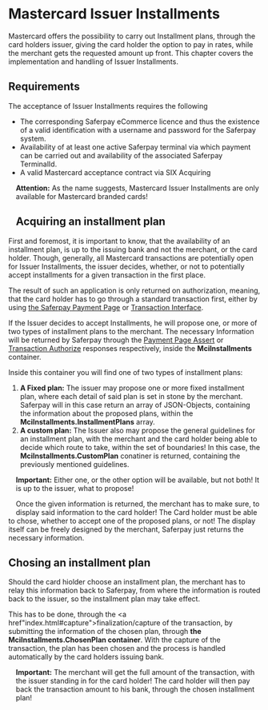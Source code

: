 # Mastercard Issuer Installments

Mastercard offers the possibility to carry out Installment plans, through the card holders issuer, giving the card holder the option to pay in rates, while the merchant gets the requested amount up front.
This chapter covers the implementation and handling of Issuer Installments.

## <a name="mcii-requirement"></a> Requirements

The acceptance of Issuer Installments requires the following

* The corresponding Saferpay eCommerce licence and thus the existence of a valid identification with a username and password for the Saferpay system.
* Availability of at least one active Saferpay terminal via which payment can be carried out and availability of the associated Saferpay TerminalId.
* A valid Mastercard acceptance contract via SIX Acquiring


<div class="warning">
  <span class="glyphicon glyphicon-exclamation-sign" style="color: rgb(240, 169, 43);font-size: 55px;height: 75px;float: left;margin-right: 15px;margin-top: 0px;"></span>
  <p><strong>Attention:</strong> As the name suggests, Mastercard Issuer Installments are only available for Mastercard branded cards!</p>
</div>

## <a name="mcii-acqplan"></a> Acquiring an installment plan

First and foremost, it is important to know, that the availability of an installment plan, is up to the issuing bank and not the merchant, or the card holder.
Though, generally, all Mastercard transactions are potentially open for Issuer Installments, the issuer decides, whether, or not to potentially accept installments for a given transaction in the first place.

The result of such an application is only returned on authorization, meaning, that the card holder has to go through a standard transaction first, either by using <a href="Integration_PP.html">the Saferpay Payment Page</a> or <a href="Integration_trx.html">Transaction Interface</a>.

If the Issuer decides to accept Installments, he will propose one, or more of two types of installment plans to the merchant. The necessary Information will be returned by Saferpay through the <a href="https://saferpay.github.io/jsonapi/#Payment_v1_PaymentPage_Assert">Payment Page Assert</a> or <a href="https://saferpay.github.io/jsonapi/#Payment_v1_Transaction_Authorize">Transaction Authorize</a> responses respectively, inside the <strong>MciInstallments</strong> container.

Inside this container you will find one of two types of installment plans:

1. <strong>A Fixed plan:</strong> The issuer may propose one or more fixed installment plan, where each detail of said plan is set in stone by the merchant. Saferpay will in this case return an array of JSON-Objects, containing the information about the proposed plans, within the <strong>MciInstallments.InstallmentPlans</strong> array.
2. <strong>A custom plan:</strong> The Issuer also may propose the general guidelines for an installment plan, with the merchant and the card holder being able to decide which route to take, within the set of boundaries! In this case, the <strong>MciInstallments.CustomPlan</strong> conatiner is returned, containing the previously mentioned guidelines.

<div class="info">
  <span class="glyphicon glyphicon-info-sign" style="color: rgb(110, 199, 215);font-size: 55px;height: 75px;float: left;margin-right: 15px;margin-top: 0px;"></span>
  <p>
    <strong>Important:</strong> Either one, or the other option will be available, but not both! It is up to the issuer, what to propose!
  </p>
</div>

Once the given information is returned, the merchant has to make sure, to display said information to the card holder!
The Card holder must be able to chose, whether to accept one of the proposed plans, or not!
The display itself can be freely designed by the merchant, Saferpay just returns the necessary information.

## <a name="mcii-plan"></a> Chosing an installment plan

Should the card hiolder choose an installment plan, the merchant has to relay this information back to Saferpay, from where the information is routed back to the issuer, so the installment plan may take effect.

This has to be done, through the <a href"index.html#capture">finalization/capture of the transaction</a>, by submitting the information of the chosen plan, through <strong>the MciInstallments.ChosenPlan container</strong>. With the capture of the transaction, the plan has been chosen and the process is handled automatically by the card holders issuing bank.

<div class="info">
  <span class="glyphicon glyphicon-info-sign" style="color: rgb(110, 199, 215);font-size: 55px;height: 75px;float: left;margin-right: 15px;margin-top: 0px;"></span>
  <p>
    <strong>Important:</strong> The merchant will get the full amount of the transaction, with the issuer standing in for the card holder! The card holder will then pay back the transaction amount to his bank, through the chosen installment plan!
  </p>
</div>
